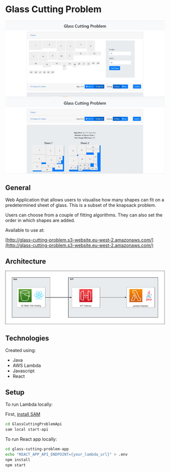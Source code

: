 # Glass Cutting Problem

![Glass Cutting Form](glass-cutting-problem-app/public/form-screenshot.JPG)
![Glass Cutting Output](glass-cutting-problem-app/public/output-screenshot.JPG)

## General
Web Application that allows users to visualise how many shapes can fit on a predetermined sheet of glass. This is a subset of the knapsack problem.

Users can choose from a couple of fitting algorithms. They can also set the order in which shapes are added.

Available to use at:

[http://glass-cutting-problem.s3-website.eu-west-2.amazonaws.com/](http://glass-cutting-problem.s3-website.eu-west-2.amazonaws.com/)

## Architecture
![Glass Cutting Output](glass-cutting-problem-app/public/architecture.png)

## Technologies
Created using:
- Java
- AWS Lambda
- Javascript
- React

## Setup
To run Lambda locally:

First, [install SAM](https://docs.aws.amazon.com/serverless-application-model/latest/developerguide/serverless-sam-cli-install.html)
 
```bash
cd GlassCuttingProblemApi
sam local start-api
```

To run React app locally:
```bash
cd glass-cutting-problem-app
echo "REACT_APP_API_ENDPOINT={your_lambda_url}" > .env
npm install
npm start
```
